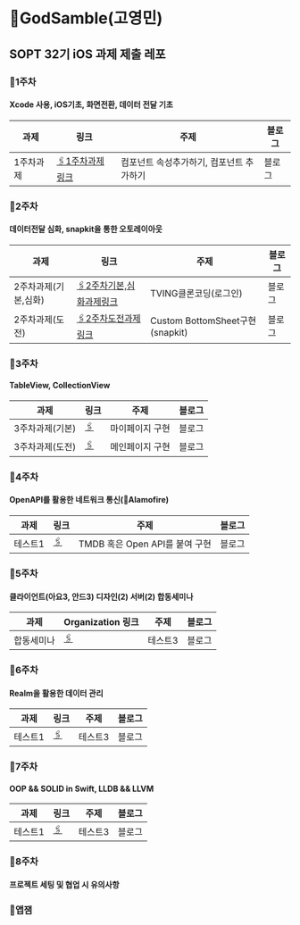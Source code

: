 # GodSamble(고영민)
## SOPT 32기 iOS 과제 제출 레포
### 🔵1주차
#### Xcode 사용, iOS기초, 화면전환, 데이터 전달 기초
|과제|링크|주제|블로그|
|------|---|---|---|
|1주차과제|[🖇️1주차과제링크]()|컴포넌트 속성추가하기, 컴포넌트 추가하기|블로그|

### 🔵2주차
#### 데이터전달 심화, snapkit을 통한 오토레이아웃
|과제|링크|주제|블로그|
|------|---|---|---|
|2주차과제(기본,심화)|[🖇️2주차기본,심화과제링크]()|TVING클론코딩(로그인)|블로그|
|2주차과제(도전)|[🖇️2주차도전과제링크]()|Custom BottomSheet구현(snapkit)|블로그|

### 🔵3주차
#### TableView, CollectionView
|과제|링크|주제|블로그|
|------|---|---|---|
|3주차과제(기본)|[🖇️]()|마이페이지 구현|블로그|
|3주차과제(도전)|[🖇️]()|메인페이지 구현|블로그|

### 🔵4주차
#### OpenAPI를 활용한 네트워크 통신(Alamofire)
|과제|링크|주제|블로그|
|------|---|---|---|
|테스트1|[🖇️]()|TMDB 혹은 Open API를 붙여 구현|블로그|

### 🔵5주차
#### 클라이언트(아요3, 안드3) 디자인(2) 서버(2) 합동세미나
|과제|Organization 링크|주제|블로그|
|------|---|---|---|
|합동세미나|[🖇️]()|테스트3|블로그|

### 🔵6주차 
#### Realm을 활용한 데이터 관리
|과제|링크|주제|블로그|
|------|---|---|---|
|테스트1|[🖇️]()|테스트3|블로그|

### 🔵7주차
#### OOP && SOLID in Swift, LLDB && LLVM
|과제|링크|주제|블로그|
|------|---|---|---|
|테스트1|[🖇️]()|테스트3|블로그|

### 🔵8주차
#### 프로젝트 세팅 및 협업 시 유의사항

### 🔴앱잼
